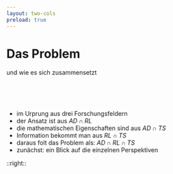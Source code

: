 ```yaml
---
layout: two-cols
preload: true
---
```


# Das Problem

und wie es sich zusammensetzt

<br>
<br>
<br>

- im Urprung aus drei Forschungsfeldern
- der Ansatz ist aus $AD \cap RL$
- die mathematischen Eigenschaften sind aus $AD \cap TS$
- Information bekommt man aus $RL \cap TS$
- daraus folt das Problem als: $AD \cap RL \cap TS$
- zunächst: ein Blick auf die einzelnen Perspektiven

::right::

<div>
<img :src="'./problem.svg'" class="mt-20 rounded-6xl">
</div>

<Bar title="Machine Learning for Safer Smart Environments"/>